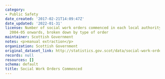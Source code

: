 ```yaml
---
category:
- Public Safety
date_created: '2017-02-21T14:09:47Z'
date_updated: '2022-01-31'
license: Number of social work orders commenced in each local authority area from
  2004-05 onwards, broken down by type of order
maintainer: Scottish Government
notes: <p>manual extraction</p>
organization: Scottish Government
original_dataset_link: http://statistics.gov.scot/data/social-work-orders-commenced
records: null
resources: []
schema: default
title: Social Work Orders Commenced
---
```

